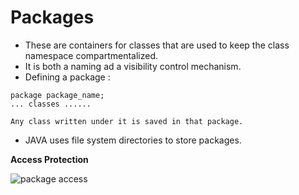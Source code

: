 # Packages
  
* These are containers for classes that are used to keep the class namespace compartmentalized.  
* It is both a naming ad a visibility control mechanism.  
* Defining a package :
```
package package_name;
... classes ......

Any class written under it is saved in that package.
```
* JAVA uses file system directories to store packages.  
  
**Access Protection**
  
![package access]("Table.jpg")
